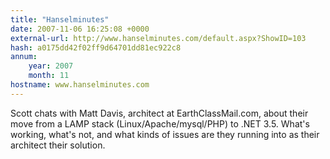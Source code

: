 ```yaml
---
title: "Hanselminutes"
date: 2007-11-06 16:25:08 +0000
external-url: http://www.hanselminutes.com/default.aspx?ShowID=103
hash: a0175dd42f02ff9d64701dd81ec922c8
annum:
    year: 2007
    month: 11
hostname: www.hanselminutes.com
---
```


Scott chats with Matt Davis, architect at EarthClassMail.com, about their move from a LAMP stack (Linux/Apache/mysql/PHP) to .NET 3.5. What's working, what's not, and what kinds of issues are they running into as their architect their solution.
